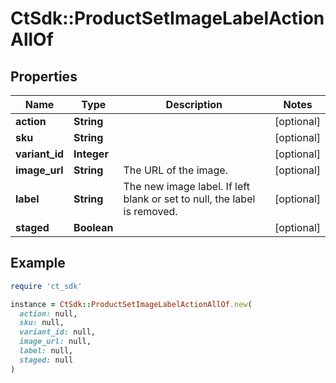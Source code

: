 # CtSdk::ProductSetImageLabelActionAllOf

## Properties

| Name | Type | Description | Notes |
| ---- | ---- | ----------- | ----- |
| **action** | **String** |  | [optional] |
| **sku** | **String** |  | [optional] |
| **variant_id** | **Integer** |  | [optional] |
| **image_url** | **String** | The URL of the image. | [optional] |
| **label** | **String** | The new image label. If left blank or set to null, the label is removed. | [optional] |
| **staged** | **Boolean** |  | [optional] |

## Example

```ruby
require 'ct_sdk'

instance = CtSdk::ProductSetImageLabelActionAllOf.new(
  action: null,
  sku: null,
  variant_id: null,
  image_url: null,
  label: null,
  staged: null
)
```

